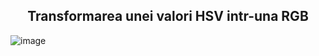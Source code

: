 <h2 align="center">
  Transformarea unei valori HSV intr-una RGB
</h2>

![image](https://user-images.githubusercontent.com/95591065/213882489-958166fe-1d37-4dae-b629-8d06cca54ea0.png)
